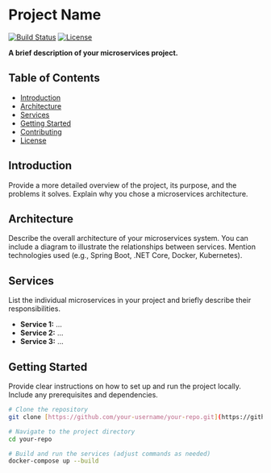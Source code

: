 # Project Name

[![Build Status](https://img.shields.io/travis/user/repo.svg?branch=master)](https://travis-ci.org/user/repo)
[![License](https://img.shields.io/badge/license-MIT-blue.svg)](https://opensource.org/licenses/MIT)

**A brief description of your microservices project.** 

## Table of Contents

- [Introduction](#introduction)
- [Architecture](#architecture)
- [Services](#services)
- [Getting Started](#getting-started)
- [Contributing](#contributing)
- [License](#license)

## Introduction

Provide a more detailed overview of the project, its purpose, and the problems it solves. Explain why you chose a microservices architecture.

## Architecture

Describe the overall architecture of your microservices system. You can include a diagram to illustrate the relationships between services. Mention technologies used (e.g., Spring Boot, .NET Core, Docker, Kubernetes).

## Services

List the individual microservices in your project and briefly describe their responsibilities.

- **Service 1:** ...
- **Service 2:** ...
- **Service 3:** ...

## Getting Started

Provide clear instructions on how to set up and run the project locally. Include any prerequisites and dependencies.

```bash
# Clone the repository
git clone [https://github.com/your-username/your-repo.git](https://github.com/your-username/your-repo.git)

# Navigate to the project directory
cd your-repo

# Build and run the services (adjust commands as needed)
docker-compose up --build
